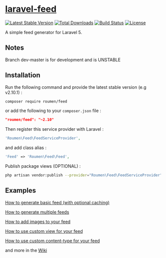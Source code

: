 # [laravel-feed](https://roumen.it/projects/laravel-feed)

[![Latest Stable Version](https://poser.pugx.org/roumen/feed/version.png)](https://packagist.org/packages/roumen/feed) [![Total Downloads](https://poser.pugx.org/roumen/feed/d/total.png)](https://packagist.org/packages/roumen/feed) [![Build Status](https://travis-ci.org/RoumenDamianoff/laravel-feed.png?branch=master)](https://travis-ci.org/RoumenDamianoff/laravel-feed) [![License](https://poser.pugx.org/roumen/feed/license.png)](https://packagist.org/packages/roumen/feed)

A simple feed generator for Laravel 5.

## Notes

Branch dev-master is for development and is UNSTABLE

## Installation

Run the following command and provide the latest stable version (e.g v2.10.1) :

```bash
composer require roumen/feed
```

or add the following to your `composer.json` file :

```json
"roumen/feed": "~2.10"
```

Then register this service provider with Laravel :

```php
'Roumen\Feed\FeedServiceProvider',
```

and add class alias :

```php
'Feed' => 'Roumen\Feed\Feed',
```

Publish package views (OPTIONAL) :

```bash
php artisan vendor:publish --provider="Roumen\Feed\FeedServiceProvider"
```

## Examples

[How to generate basic feed (with optional caching)](https://github.com/RoumenDamianoff/laravel-feed/wiki/basic-feed)

[How to generate multiple feeds](https://github.com/RoumenDamianoff/laravel-feed/wiki/multiple-feeds)

[How to add images to your feed](https://github.com/RoumenDamianoff/laravel-feed/wiki/How-to-add-images-to-your-feed)

[How to use custom view for your feed](https://github.com/RoumenDamianoff/laravel-feed/wiki/How-to-use-custom-view)

[How to use custom content-type for your feed](https://github.com/RoumenDamianoff/laravel-feed/wiki/How-to-use-custom-content-type)

and more in the [Wiki](https://github.com/RoumenDamianoff/laravel-feed/wiki)
